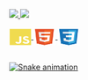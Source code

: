 
 <div>
   <a href="https://github.com/gabrielbachega1">
   <img height="180em" src="https://github-readme-stats.vercel.app/api?username=gabrielbachega1&show_icons=true&theme=radical&include_all_commits=true&count_private=true"/>
   <img height="180em" src="https://github-readme-stats.vercel.app/api/top-langs/?username=gabrielbachega1&layout=compact&langs_count=6&theme=radical"/>

</div>
<div style="display: inline_block"><br>
  <img align="center" alt="Js" height="30" width="40" src="https://raw.githubusercontent.com/devicons/devicon/master/icons/javascript/javascript-plain.svg">
  <img align="center" alt="HTML" height="30" width="40" src="https://raw.githubusercontent.com/devicons/devicon/master/icons/html5/html5-original.svg">
  <img align="center" alt="CSS" height="30" width="40" src="https://raw.githubusercontent.com/devicons/devicon/master/icons/css3/css3-original.svg">
</div>
 
 <br>
 
  ![Snake animation](https://github.com/devemdobro/devemdobro/blob/output/github-contribution-grid-snake.svg)

</div>
